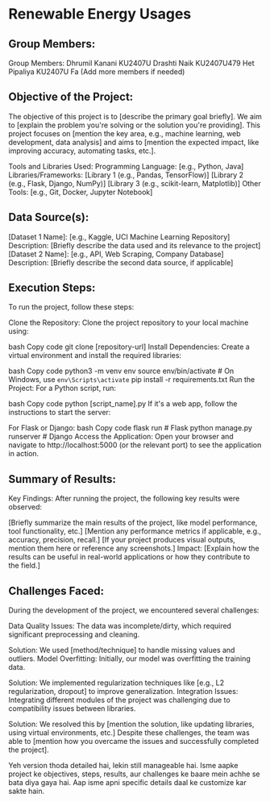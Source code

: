 # Renewable Energy Usages

## Group Members:
Group Members:
Dhrumil Kanani KU2407U
Drashti Naik KU2407U479
Het Pipaliya KU2407U
Fa
(Add more members if needed)


## Objective of the Project:
The objective of this project is to [describe the primary goal briefly]. We aim to [explain the problem you're solving or the solution you're providing]. This project focuses on [mention the key area, e.g., machine learning, web development, data analysis] and aims to [mention the expected impact, like improving accuracy, automating tasks, etc.].

Tools and Libraries Used:
Programming Language: [e.g., Python, Java]
Libraries/Frameworks:
[Library 1 (e.g., Pandas, TensorFlow)]
[Library 2 (e.g., Flask, Django, NumPy)]
[Library 3 (e.g., scikit-learn, Matplotlib)]
Other Tools: [e.g., Git, Docker, Jupyter Notebook]
## Data Source(s):
[Dataset 1 Name]: [e.g., Kaggle, UCI Machine Learning Repository]
Description: [Briefly describe the data used and its relevance to the project]
[Dataset 2 Name]: [e.g., API, Web Scraping, Company Database]
Description: [Briefly describe the second data source, if applicable]
## Execution Steps:
To run the project, follow these steps:

Clone the Repository:
Clone the project repository to your local machine using:

bash
Copy code
git clone [repository-url]
Install Dependencies:
Create a virtual environment and install the required libraries:

bash
Copy code
python3 -m venv env
source env/bin/activate  # On Windows, use `env\Scripts\activate`
pip install -r requirements.txt
Run the Project:
For a Python script, run:

bash
Copy code
python [script_name].py
If it's a web app, follow the instructions to start the server:

For Flask or Django:
bash
Copy code
flask run   # Flask
python manage.py runserver  # Django
Access the Application:
Open your browser and navigate to http://localhost:5000 (or the relevant port) to see the application in action.

## Summary of Results:
Key Findings: After running the project, the following key results were observed:

[Briefly summarize the main results of the project, like model performance, tool functionality, etc.]
[Mention any performance metrics if applicable, e.g., accuracy, precision, recall.]
[If your project produces visual outputs, mention them here or reference any screenshots.]
Impact: [Explain how the results can be useful in real-world applications or how they contribute to the field.]

## Challenges Faced:
During the development of the project, we encountered several challenges:

Data Quality Issues: The data was incomplete/dirty, which required significant preprocessing and cleaning.

Solution: We used [method/technique] to handle missing values and outliers.
Model Overfitting: Initially, our model was overfitting the training data.

Solution: We implemented regularization techniques like [e.g., L2 regularization, dropout] to improve generalization.
Integration Issues: Integrating different modules of the project was challenging due to compatibility issues between libraries.

Solution: We resolved this by [mention the solution, like updating libraries, using virtual environments, etc.]
Despite these challenges, the team was able to [mention how you overcame the issues and successfully completed the project].

Yeh version thoda detailed hai, lekin still manageable hai. Isme aapke project ke objectives, steps, results, aur challenges ke baare mein achhe se bata diya gaya hai. Aap isme apni specific details daal ke customize kar sakte hain.

